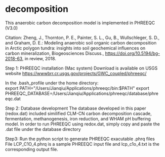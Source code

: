 # decomposition
This anaerobic carbon decomposition model is implemented in PHREEQC (V3.0)

Citation: Zheng, J., Thornton, P. E., Painter, S. L., Gu, B., Wullschleger, S. D., and Graham, D. E.: Modeling anaerobic soil organic carbon decomposition in Arctic polygon tundra: insights into soil geochemical influences on carbon mineralization, Biogeosciences Discuss., https://doi.org/10.5194/bg-2018-63, in review, 2018.

Step 1: PHREEQC installation (Mac system)
Download is available on USGS website https://wwwbrr.cr.usgs.gov/projects/GWC_coupled/phreeqc/

In the .bash_profile under the home directory:  
export PATH="/Users/Jianqiu/Applications/phreeqc/bin:$PATH"
export PHREEQC_DATABASE=/Users/Jianqiu/Applications/phreeqc/database/phreeqc.dat

Step 2: Database development
The database developed in this paper (redox.dat) included similified CLM-CN carbon decomposition cascade, fermentation, methanogenesis, iron reduction, and WHAM pH buffering model.
In order to run PHREEQC using redox.dat, simply copy and paste the .dat file under the database directory

Step3: Run the python script to generate PHREEQC exacutable .phrq files
File LCP_C1O_4.phrq is a sample PHREEQC input file and lcp_c1o_4.txt is the corresponding output file.
